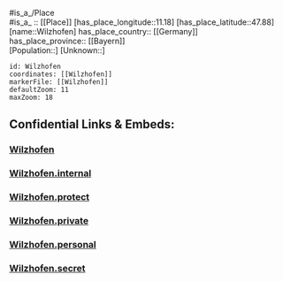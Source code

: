 ﻿---
location: [47.88,11.18] 
mapzoom: [7,12] 
mapmarker: city 
type: City
tags:
- geo/City


SpocWebEntityId: 35630
isDeleted: false
confidential: public

---
#is_a_/Place  
#is_a_ :: [[Place]] 
[has_place_longitude::11.18] 
[has_place_latitude::47.88] 
[name::Wilzhofen] 
has_place_country:: [[Germany]]  
has_place_province:: [[Bayern]]  
[Population::] 
[Unknown::] 


```leaflet
id: Wilzhofen
coordinates: [[Wilzhofen]] 
markerFile: [[Wilzhofen]] 
defaultZoom: 11 
maxZoom: 18
```


## Confidential Links & Embeds: 

### [Wilzhofen](/_public/Earth/Continent/Europe/Europe~Central/Germany/Germany~West/Bayern/counties~Bayern/Weilheim-Schongau/cities~Weilheim-Schongau/Wielenbach/City/Wilzhofen.md) 

### [Wilzhofen.internal](/_internal/Earth/Continent/Europe/Europe~Central/Germany/Germany~West/Bayern/counties~Bayern/Weilheim-Schongau/cities~Weilheim-Schongau/Wielenbach/City/Wilzhofen.internal.md) 

### [Wilzhofen.protect](/_protect/Earth/Continent/Europe/Europe~Central/Germany/Germany~West/Bayern/counties~Bayern/Weilheim-Schongau/cities~Weilheim-Schongau/Wielenbach/City/Wilzhofen.protect.md) 

### [Wilzhofen.private](/_private/Earth/Continent/Europe/Europe~Central/Germany/Germany~West/Bayern/counties~Bayern/Weilheim-Schongau/cities~Weilheim-Schongau/Wielenbach/City/Wilzhofen.private.md) 

### [Wilzhofen.personal](/_personal/Earth/Continent/Europe/Europe~Central/Germany/Germany~West/Bayern/counties~Bayern/Weilheim-Schongau/cities~Weilheim-Schongau/Wielenbach/City/Wilzhofen.personal.md) 

### [Wilzhofen.secret](/_secret/Earth/Continent/Europe/Europe~Central/Germany/Germany~West/Bayern/counties~Bayern/Weilheim-Schongau/cities~Weilheim-Schongau/Wielenbach/City/Wilzhofen.secret.md) 
